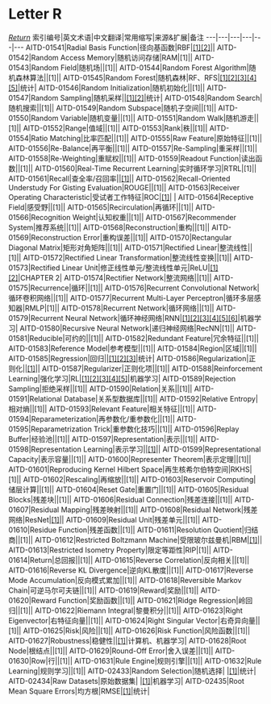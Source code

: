 # Letter R
[*Return*](https://github.com/SyncedAI00/Artificial-Intelligence-Terminology/blob/master/README.md)
索引编号|英文术语|中文翻译|常用缩写|来源&扩展|备注
---|---|---|---|---|---
AITD-01541|Radial Basis Function|径向基函数|RBF|[[1]](https://pubs.rsc.org/en/content/chapter/bk9781788017893-00398/978-1-78801-789-3)[[2]](https://pubs.rsc.org/en/content/chapter/bk9781788017893-00311/978-1-78801-789-3)||
AITD-01542|Random Access Memory|随机访问存储|RAM|[1]||
AITD-01543|Random Field|随机场||[1]||
AITD-01544|Random Forest Algorithm|随机森林算法||[1]||
AITD-01545|Random Forest|随机森林|RF、RFS|[[1]](https://pubs.rsc.org/en/content/chapter/bk9781788017893-00251/978-1-78801-789-3)[[2]](https://pubs.rsc.org/en/content/chapter/bk9781788017893-00037/978-1-78801-789-3)[[3]](https://pubs.rsc.org/en/content/chapter/bk9781788017893-00001/978-1-78801-789-3)[[4]](https://www.nature.com/articles/s41557-021-00716-z)[[5]](https://pubs.rsc.org/en/content/chapter/bk9781788017893-00136/978-1-78801-789-3)|统计|
AITD-01546|Random Initialization|随机初始化||[1]||
AITD-01547|Random Sampling|随机采样||[[1]](https://pubs.rsc.org/en/content/chapter/bk9781788017893-00109/978-1-78801-789-3)[[2]](https://pubs.rsc.org/en/content/chapter/bk9781788017893-00450/978-1-78801-789-3)|统计|
AITD-01548|Random Search|随机搜索||[1]||
AITD-01549|Random Subspace|随机子空间||[1]||
AITD-01550|Random Variable|随机变量||[1]||
AITD-01551|Random Walk|随机游走||[1]||
AITD-01552|Range|值域||[1]||
AITD-01553|Rank|秩||[1]||
AITD-01554|Ratio Matching|比率匹配||[1]||
AITD-01555|Raw Feature|原始特征||[1]||
AITD-01556|Re-Balance|再平衡||[1]||
AITD-01557|Re-Sampling|重采样||[1]||
AITD-01558|Re-Weighting|重赋权||[1]||
AITD-01559|Readout Function|读出函数||[1]||
AITD-01560|Real-Time Recurrent Learning|实时循环学习|RTRL|[1]||
AITD-01561|Recall|查全率/召回率||[[1]](https://pubs.rsc.org/en/content/chapter/bk9781788017893-00016/978-1-78801-789-3)||
AITD-01562|Recall-Oriented Understudy For Gisting Evaluation|ROUGE||[1]||
AITD-01563|Receiver Operating Characteristic|受试者工作特征|ROC|[[1]](https://pubs.rsc.org/en/content/chapter/bk9781788017893-00016/978-1-78801-789-3)| |
AITD-01564|Receptive Field|感受野||[1]||
AITD-01565|Recirculation|再循环||[1]||
AITD-01566|Recognition Weight|认知权重||[1]||
AITD-01567|Recommender System|推荐系统||[1]||
AITD-01568|Reconstruction|重构||[1]||
AITD-01569|Reconstruction Error|重构误差||[1]||
AITD-01570|Rectangular Diagonal Matrix|矩形对角矩阵||[1]||
AITD-01571|Rectified Linear|整流线性||[1]||
AITD-01572|Rectified Linear Transformation|整流线性变换||[1]||
AITD-01573|Rectified Linear Unit|修正线性单元/整流线性单元|ReLU|[[1]](https://www.jiqizhixin.com/articles/2017-10-21-4)[[2]](https://pubs.rsc.org/en/content/chapter/bk9781788017893-00016/978-1-78801-789-3)|CHAPTER 2|
AITD-01574|Rectifier Network|整流网络||[1]||
AITD-01575|Recurrence|循环||[1]||
AITD-01576|Recurrent Convolutional Network|循环卷积网络||[1]||
AITD-01577|Recurrent Multi-Layer Perceptron|循环多层感知器|RMLP|[1]||
AITD-01578|Recurrent Network|循环网络||[1]||
AITD-01579|Recurrent Neural Network|循环神经网络|RNN|[[1]](https://www.jiqizhixin.com/articles/2018-01-13-4)[[2]](https://www.jiqizhixin.com/articles/2018-01-05-5)[[3]](https://www.jiqizhixin.com/articles/2017-12-21-15)[[4]](https://pubs.rsc.org/en/content/chapter/bk9781788017893-00280/978-1-78801-789-3)[[5]](https://www.nature.com/articles/s41557-021-00716-z)[[6]](https://pubs.rsc.org/en/content/chapter/bk9781788017893-00169/978-1-78801-789-3)|机器学习|
AITD-01580|Recursive Neural Network|递归神经网络|RecNN|[1]||
AITD-01581|Reducible|可约的||[1]||
AITD-01582|Redundant Feature|冗余特征||[1]||
AITD-01583|Reference Model|参考模型||[1]||
AITD-01584|Region|区域||[1]||
AITD-01585|Regression|回归||[[1]](https://www.jiqizhixin.com/articles/2017-12-21-13)[[2]](https://pubs.rsc.org/en/content/chapter/bk9781788017893-00037/978-1-78801-789-3)[[3]](https://www.nature.com/articles/s41557-021-00716-z)|统计|
AITD-01586|Regularization|正则化||[[1]](https://www.jiqizhixin.com/articles/2017-12-20)||
AITD-01587|Regularizer|正则化项||[1]||
AITD-01588|Reinforcement Learning|强化学习|RL|[[1]](https://www.jiqizhixin.com/articles/2018-01-17-3)[[2]](https://www.jiqizhixin.com/articles/2017-12-28-6)[[3]](https://pubs.rsc.org/en/content/chapter/bk9781788017893-00136/978-1-78801-789-3)[[4]](https://pubs.rsc.org/en/content/chapter/bk9781788017893-00280/978-1-78801-789-3)[[5]](https://pubs.rsc.org/en/content/chapter/bk9781788017893-00340/978-1-78801-789-3)|机器学习|
AITD-01589|Rejection Sampling|拒绝采样||[1]||
AITD-01590|Relation|关系||[1]||
AITD-01591|Relational Database|关系型数据库||[1]||
AITD-01592|Relative Entropy|相对熵||[1]||
AITD-01593|Relevant Feature|相关特征||[1]||
AITD-01594|Reparameterization|再参数化/重参数化||[1]||
AITD-01595|Reparametrization Trick|重参数化技巧||[1]||
AITD-01596|Replay Buffer|经验池||[1]||
AITD-01597|Representation|表示||[1]||
AITD-01598|Representation Learning|表示学习||[[1]](https://pubs.rsc.org/en/content/chapter/bk9781788017893-00372/978-1-78801-789-3)||
AITD-01599|Representational Capacity|表示容量||[1]||
AITD-01600|Representer Theorem|表示定理||[1]||
AITD-01601|Reproducing Kernel Hilbert Space|再生核希尔伯特空间|RKHS|[1]||
AITD-01602|Rescaling|再缩放||[1]||
AITD-01603|Reservoir Computing|储层计算||[1]||
AITD-01604|Reset Gate|重置门||[1]||
AITD-01605|Residual Blocks|残差块||[1]||
AITD-01606|Residual Connection|残差连接||[1]||
AITD-01607|Residual Mapping|残差映射||[1]||
AITD-01608|Residual Network|残差网络|ResNet|[[1]](https://www.jiqizhixin.com/articles/2017-12-18-2)||
AITD-01609|Residual Unit|残差单元||[1]||
AITD-01610|Residue Function|残差函数||[1]||
AITD-01611|Resolution Quotient|归结商||[1]||
AITD-01612|Restricted Boltzmann Machine|受限玻尔兹曼机|RBM|[[1]](https://www.jiqizhixin.com/articles/2017-10-08-4)||
AITD-01613|Restricted Isometry Property|限定等距性|RIP|[1]||
AITD-01614|Return|总回报||[1]||
AITD-01615|Reverse Correlation|反向相关||[1]||
AITD-01616|Reverse KL Divergence|逆向KL散度||[1]||
AITD-01617|Reverse Mode Accumulation|反向模式累加||[1]||
AITD-01618|Reversible Markov Chain|可逆马尔可夫链||[1]||
AITD-01619|Reward|奖励||[1]||
AITD-01620|Reward Function|奖励函数||[1]||
AITD-01621|Ridge Regression|岭回归||[1]||
AITD-01622|Riemann Integral|黎曼积分||[1]||
AITD-01623|Right Eigenvector|右特征向量||[1]||
AITD-01624|Right Singular Vector|右奇异向量||[1]||
AITD-01625|Risk|风险||[1]||
AITD-01626|Risk Function|风险函数||[1]||
AITD-01627|Robustness|稳健性||[[1]](https://pubs.rsc.org/en/content/chapter/bk9781788017893-00037/978-1-78801-789-3)|计算机、机器学习|
AITD-01628|Root Node|根结点||[1]||
AITD-01629|Round-Off Error|舍入误差||[1]||
AITD-01630|Row|行||[1]||
AITD-01631|Rule Engine|规则引擎||[1]||
AITD-01632|Rule Learning|规则学习||[1]||
AITD-02433|Random Selection|随机选择| |[[1]](https://pubs.rsc.org/en/content/chapter/bk9781788017893-00037/978-1-78801-789-3)|统计|
AITD-02434|Raw Datasets|原始数据集| |[[1]](https://www.nature.com/articles/s41557-021-00716-z)|机器学习|
AITD-02435|Root Mean Square Errors|均方根|RMSE|[[1]](https://pubs.rsc.org/en/content/chapter/bk9781788017893-00488/978-1-78801-789-3)|统计|
